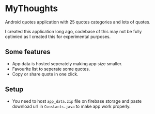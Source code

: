 # MyThoughts
Android quotes application with 25 quotes categories and lots of quotes.

I created this application long ago, codebase of this may not be fully optimied as I created this for experimental purposes.

## Some features
- App data is hosted seperately making app size smaller.
- Favourite list to seperate some quotes.
- Copy or share quote in one click.

## Setup
- You need to host `app_data.zip` file on firebase storage and paste download url in `Constants.java` to make app work properly.

